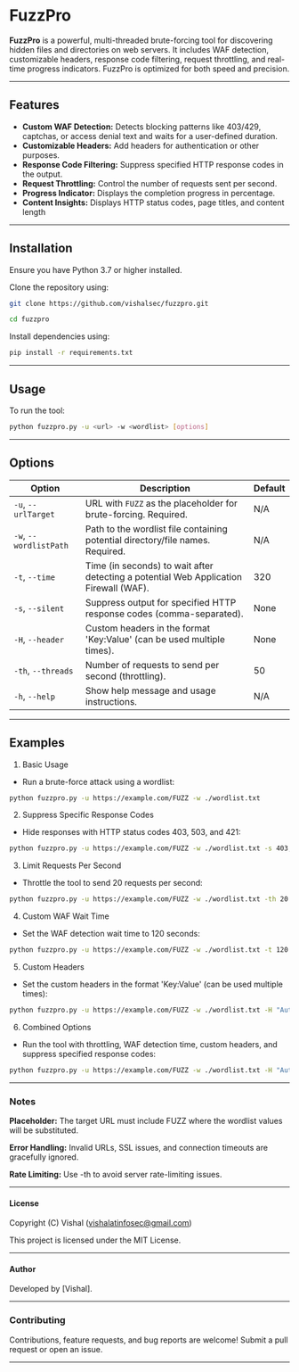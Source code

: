 # FuzzPro

**FuzzPro** is a powerful, multi-threaded brute-forcing tool for discovering hidden files and directories on web servers. It includes WAF detection, customizable headers, response code filtering, request throttling, and real-time progress indicators. FuzzPro is optimized for both speed and precision.

---

## Features

- **Custom WAF Detection:** Detects blocking patterns like 403/429, captchas, or access denial text and waits for a user-defined duration.
- **Customizable Headers:** Add headers for authentication or other purposes.
- **Response Code Filtering:** Suppress specified HTTP response codes in the output.
- **Request Throttling:** Control the number of requests sent per second.
- **Progress Indicator:** Displays the completion progress in percentage.
- **Content Insights:** Displays HTTP status codes, page titles, and content length

---

## Installation

Ensure you have Python 3.7 or higher installed.

Clone the repository using:

```bash
git clone https://github.com/vishalsec/fuzzpro.git
```

```bash
cd fuzzpro
```

Install dependencies using:

```bash
pip install -r requirements.txt
```

---

## Usage

To run the tool:

```bash
python fuzzpro.py -u <url> -w <wordlist> [options]

```

---

## Options

| Option | Description | Default |
|---|---|---|
| `-u`, `--urlTarget` | URL with `FUZZ` as the placeholder for brute-forcing. Required. | N/A |
| `-w`, `--wordlistPath` | Path to the wordlist file containing potential directory/file names. Required. | N/A |
| `-t`, `--time` | Time (in seconds) to wait after detecting a potential Web Application Firewall (WAF). | 320 |
| `-s`, `--silent` | Suppress output for specified HTTP response codes (comma-separated). | None |
| `-H`, `--header` | Custom headers in the format 'Key:Value' (can be used multiple times). | None |
| `-th`, `--threads` | Number of requests to send per second (throttling). | 50 |
| `-h`, `--help` | Show help message and usage instructions. | N/A |


---

## Examples
1. Basic Usage
- Run a brute-force attack using a wordlist:


```bash
python fuzzpro.py -u https://example.com/FUZZ -w ./wordlist.txt
```

2. Suppress Specific Response Codes
- Hide responses with HTTP status codes 403, 503, and 421:


```bash
python fuzzpro.py -u https://example.com/FUZZ -w ./wordlist.txt -s 403,503,421
```

3. Limit Requests Per Second
- Throttle the tool to send 20 requests per second:


```bash
python fuzzpro.py -u https://example.com/FUZZ -w ./wordlist.txt -th 20
```

4. Custom WAF Wait Time
- Set the WAF detection wait time to 120 seconds:


```bash
python fuzzpro.py -u https://example.com/FUZZ -w ./wordlist.txt -t 120
```

5. Custom Headers
- Set the custom headers in the format 'Key:Value' (can be used multiple times):


```bash
python fuzzpro.py -u https://example.com/FUZZ -w ./wordlist.txt -H "Authorization: Bearer TOKEN" -H "Custom-Header: Value"
```


6. Combined Options
- Run the tool with throttling, WAF detection time, custom headers, and suppress specified response codes:


```bash
python fuzzpro.py -u https://example.com/FUZZ -w ./wordlist.txt -H "Authorization: Bearer TOKEN" -H "Custom-Header: Value" -s 403,404 -t 120 -th 30
```

---

### Notes
**Placeholder:** The target URL must include FUZZ where the wordlist values will be substituted.

**Error Handling:** Invalid URLs, SSL issues, and connection timeouts are gracefully ignored.

**Rate Limiting:** Use -th to avoid server rate-limiting issues.

---

#### License
Copyright (C) Vishal (vishalatinfosec@gmail.com)

This project is licensed under the MIT License.

---

#### Author
Developed by [Vishal].

---

### Contributing
Contributions, feature requests, and bug reports are welcome! Submit a pull request or open an issue.

---
